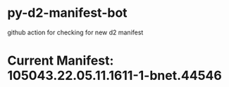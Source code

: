 # py-d2-manifest-bot
github action for checking for new d2 manifest

# Current Manifest: 105043.22.05.11.1611-1-bnet.44546